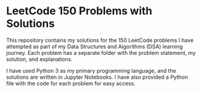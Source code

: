 # LeetCode 150 Problems with Solutions

This repository contains my solutions for the 150 LeetCode problems I have attempted as part of my Data Structures and Algorithms (DSA) learning journey. Each problem has a separate folder with the problem statement, my solution, and explanations.

I have used Python 3 as my primary programming language, and the solutions are written in Jupyter Notebooks. I have also provided a Python file with the code for each problem for easy access.

